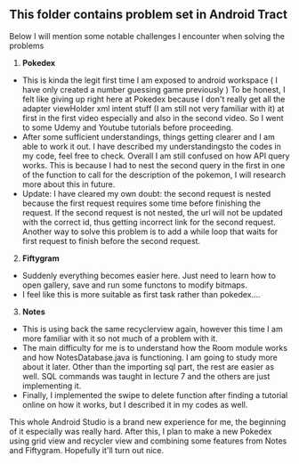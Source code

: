 ## This folder contains problem set in Android Tract
Below I will mention some notable challenges I encounter when solving the problems

1. **Pokedex**
  * This is kinda the legit first time I am exposed to android workspace ( I have only created a number guessing game previously
    ) To be honest, I felt like giving up right here at Pokedex because I don't really get all the adapter viewHolder xml intent 
    stuff (I am still not very familiar with it) at first in the first video especially and also in the second video. 
    So I went to some Udemy and Youtube tutorials before proceeding.
  * After some sufficient understandings, things getting clearer and I am able to work it out. I have described my 
    understandingsto the codes in my code, feel free to check. Overall I am still confused on how API query works. This is 
    because I had to nest the second query in the first in one of the function to call for the description of the pokemon, I 
    will research more about this in future.
  * Update: I have cleared my own doubt: the second request is nested because the first request requires some time before
    finishing the request. If the second request is not nested, the url will not be updated with the correct id, thus getting
    incorrect link for the second request. Another way to solve this problem is to add a while loop that waits for first
    request to finish before the second request.
    
2. **Fiftygram**
  * Suddenly everything becomes easier here. Just need to learn how to open gallery, save and run some functons to modify bitmaps.
  * I feel like this is more suitable as first task rather than pokedex....
  
3. **Notes**
  * This is using back the same recyclerview again, however this time I am more familiar with it so not much of a problem with it.
  * The main difficulty for me is to understand how the Room module works and how NotesDatabase.java is functioning. I am going to
    study more about it later. Other than the importing sql part, the rest are easier as well. SQL commands was taught in lecture 7
    and the others are just implementing it.
  * Finally, I implemented the swipe to delete function after finding a tutorial online on how it works, but I described it in my
    codes as well.
    
This whole Android Studio is a brand new experience for me, the beginning of it especially was really hard. After this, I plan
  to make a new Pokedex using grid view and recycler view and combining some features from Notes and Fiftygram. Hopefully it'll 
  turn out nice.
  

